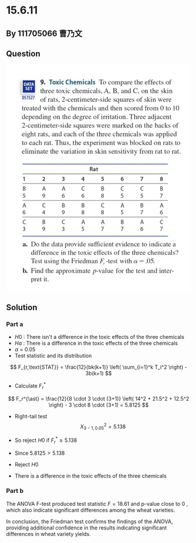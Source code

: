 # 15.6.11

## By 111705066 曹乃文

## Question
![images](https://github.com/HWTeng-Course/202402-Statistics/blob/main/Images/15.6.9.jpg)

## Solution

### Part a
- $H0$ : There isn't a difference in the toxic effects of the three chemicals
- $Ha$ : There is a difference in the toxic effects of the three chemicals
- $\alpha$ = 0.05
- Test statistic and its distribution

$$
F_{r,\text{STAT}} = \frac{12}{bk(k+1)} \left( \sum_{i=1}^k T_i^2 \right) - 3b(k+1)
$$

- Calculate $F_r^{\ast}$
  
$$
F_r^{\ast} = \frac{12}{8 \cdot 3 \cdot (3+1)} \left( 14^2 + 21.5^2 + 12.5^2 \right) - 3 \cdot 8 \cdot (3+1) = 5.8125
$$

- Right-tail test
  $$X^2_{3-1,0.05} = 5.138$$

- So reject $H0$ if $F_r^{\ast} \geq 5.138$
- Since $5.8125 > 5.138$
- Reject $H0$
- There is a difference in the toxic effects of the three chemicals

### Part b
The ANOVA F-test produced test statistic $F = 18.61$ and p-value close to 0 , which also indicate significant differences among the wheat varieties.

In conclusion, the Friedman test confirms the findings of the ANOVA, providing additional confidence in the results indicating significant differences in wheat variety yields.
